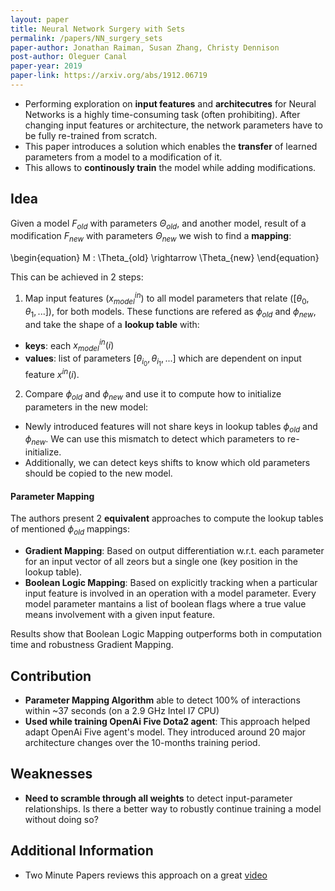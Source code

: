 ```yaml
---
layout: paper
title: Neural Network Surgery with Sets
permalink: /papers/NN_surgery_sets
paper-author: Jonathan Raiman, Susan Zhang, Christy Dennison
post-author: Oleguer Canal
paper-year: 2019
paper-link: https://arxiv.org/abs/1912.06719
---
```


- Performing exploration on **input features** and **architecutres** for Neural Networks is a highly time-consuming task (often prohibiting).
After changing input features or architecture, the network parameters have to be fully re-trained from scratch.
- This paper introduces a solution which enables the **transfer** of learned parameters from a model to a modification of it.
- This allows to **continously train** the model while adding modifications.

## Idea
Given a model $F_{old}$ with parameters $\Theta_{old}$, and another model, result of a modification $F_{new}$ with parameters $\Theta_{new}$ we wish to find a **mapping**:

\begin{equation}
M : \Theta_{old} \rightarrow \Theta_{new}
\end{equation}

This can be achieved in 2 steps:

1. Map input features ($x_{model}^{in}$) to all model parameters that relate ($[\theta_{0}, \theta_{1}, ...]$), for both models.
These functions are refered as $\phi_{old}$ and $\phi_{new}$, and take the shape of a **lookup table** with:
- **keys**: each $x_{model}^{in}(i)$
- **values**: list of parameters $[\theta_{i_0}, \theta_{i_1}, ...]$ which are dependent on input feature $x^{in}(i)$.

2. Compare $\phi_{old}$ and $\phi_{new}$ and use it to compute how to initialize parameters in the new model:
- Newly introduced features will not share keys in lookup tables $\phi_{old}$ and $\phi_{new}$. We can use this mismatch to detect which parameters to re-initialize.
- Additionally, we can detect keys shifts to know which old parameters should be copied to the new model.


<!-- {% include figure.html url="/assets/images/[PATH]" description="[DESCRIPTION]" %} -->

#### Parameter Mapping
The authors present 2 **equivalent** approaches to compute the lookup tables of mentioned $\phi_{old}$ mappings:
- **Gradient Mapping**: Based on output differentiation w.r.t. each parameter for an input vector of all zeors but a single one (key position in the lookup table).
- **Boolean Logic Mapping**: Based on explicitly tracking when a particular input feature is involved in an operation with a model parameter. Every model parameter mantains a list of boolean flags where a true value means involvement with a given input feature.

Results show that Boolean Logic Mapping outperforms both in computation time and robustness Gradient Mapping.

## Contribution
 - **Parameter Mapping Algorithm** able to detect 100% of interactions within ~37 seconds (on a 2.9 GHz Intel I7 CPU)
 - **Used while training OpenAi Five Dota2 agent**: This approach helped adapt OpenAi Five agent's model. They introduced around 20 major architecture changes over the 10-months training period.

## Weaknesses
 - **Need to scramble through all weights** to detect input-parameter relationships. Is there a better way to robustly continue training a model without doing so?

## Additional Information
- Two Minute Papers reviews this approach on a great [video](https://www.youtube.com/watch?v=62Q1NL4k8cI&t=0s)